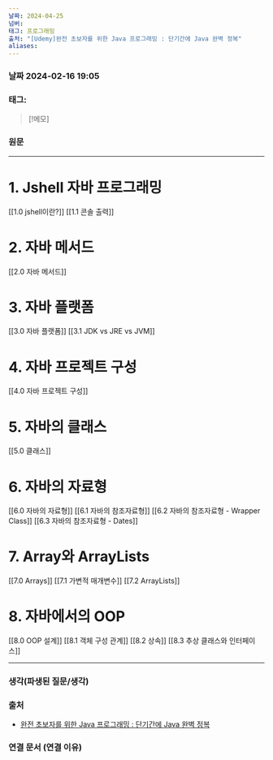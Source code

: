 ```yaml
---
날짜: 2024-04-25
넘버: 
태그: 프로그래밍
출처: "[Udemy]완전 초보자를 위한 Java 프로그래밍 : 단기간에 Java 완벽 정복"
aliases:
---
```

### 날짜  2024-02-16 19:05

### 태그:

>[!메모]
>

### 원문
---
# 1. Jshell 자바 프로그래밍
[[1.0 jshell이란?]]
[[1.1 콘솔 출력]]
# 2. 자바 메서드
[[2.0 자바 메서드]] 
# 3. 자바 플랫폼
[[3.0 자바 플랫폼]]
[[3.1 JDK vs JRE vs JVM]]
# 4. 자바 프로젝트 구성
[[4.0 자바 프로젝트 구성]]
# 5. 자바의 클래스
[[5.0 클래스]]
# 6. 자바의 자료형
[[6.0 자바의 자료형]]
[[6.1 자바의 참조자료형]]
[[6.2 자바의 참조자료형 - Wrapper Class]]
[[6.3 자바의 참조자료형 - Dates]]
# 7. Array와 ArrayLists
[[7.0 Arrays]]
[[7.1 가변적 매개변수]]
[[7.2 ArrayLists]]
# 8. 자바에서의 OOP
[[8.0 OOP 설계]]
[[8.1 객체 구성 관계]]
[[8.2 상속]]
[[8.3 추상 클래스와 인터페이스]]






---
### 생각(파생된 질문/생각)

### 출처
- [완전 초보자를 위한 Java 프로그래밍 : 단기간에 Java 완벽 정복](https://www.udemy.com/course/best-java-programming/?couponCode=ST6MT42324)

### 연결 문서 (연결 이유)
